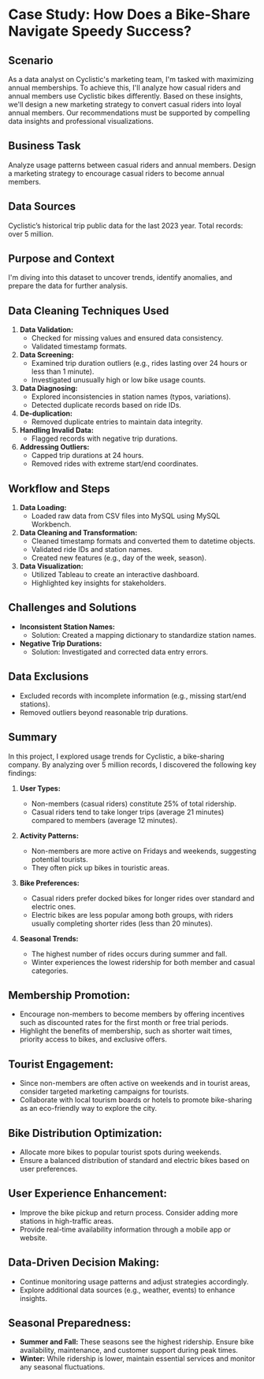 # Case Study: How Does a Bike-Share Navigate Speedy Success?

## Scenario
As a data analyst on Cyclistic's marketing team, I'm tasked with maximizing annual memberships. To achieve this, I'll analyze how casual riders and annual members use Cyclistic bikes differently. Based on these insights, we'll design a new marketing strategy to convert casual riders into loyal annual members. Our recommendations must be supported by compelling data insights and professional visualizations.

## Business Task
Analyze usage patterns between casual riders and annual members.
Design a marketing strategy to encourage casual riders to become annual members.

## Data Sources
Cyclistic’s historical trip public data for the last 2023 year. Total records: over 5 million.

## Purpose and Context
I'm diving into this dataset to uncover trends, identify anomalies, and prepare the data for further analysis.

## Data Cleaning Techniques Used
1. **Data Validation:**
   - Checked for missing values and ensured data consistency.
   - Validated timestamp formats.
2. **Data Screening:**
   - Examined trip duration outliers (e.g., rides lasting over 24 hours or less than 1 minute).
   - Investigated unusually high or low bike usage counts.
3. **Data Diagnosing:**
   - Explored inconsistencies in station names (typos, variations).
   - Detected duplicate records based on ride IDs.
4. **De-duplication:**
   - Removed duplicate entries to maintain data integrity.
5. **Handling Invalid Data:**
   - Flagged records with negative trip durations.
6. **Addressing Outliers:**
   - Capped trip durations at 24 hours.
   - Removed rides with extreme start/end coordinates.

## Workflow and Steps
1. **Data Loading:**
   - Loaded raw data from CSV files into MySQL using MySQL Workbench.
2. **Data Cleaning and Transformation:**
   - Cleaned timestamp formats and converted them to datetime objects.
   - Validated ride IDs and station names.
   - Created new features (e.g., day of the week, season).
3. **Data Visualization:**
   - Utilized Tableau to create an interactive dashboard.
   - Highlighted key insights for stakeholders.

## Challenges and Solutions
- **Inconsistent Station Names:**
  - Solution: Created a mapping dictionary to standardize station names.
- **Negative Trip Durations:**
  - Solution: Investigated and corrected data entry errors.

## Data Exclusions
- Excluded records with incomplete information (e.g., missing start/end stations).
- Removed outliers beyond reasonable trip durations.

## Summary
In this project, I explored usage trends for Cyclistic, a bike-sharing company. By analyzing over 5 million records, I discovered the following key findings:

1. **User Types:**
   - Non-members (casual riders) constitute 25% of total ridership.
   - Casual riders tend to take longer trips (average 21 minutes) compared to members (average 12 minutes).

2. **Activity Patterns:**
   - Non-members are more active on Fridays and weekends, suggesting potential tourists.
   - They often pick up bikes in touristic areas.

3. **Bike Preferences:**
   - Casual riders prefer docked bikes for longer rides over standard and electric ones.
   - Electric bikes are less popular among both groups, with riders usually completing shorter rides (less than 20 minutes).

4. **Seasonal Trends:**
   - The highest number of rides occurs during summer and fall.
   - Winter experiences the lowest ridership for both member and casual categories.

## Membership Promotion:
- Encourage non-members to become members by offering incentives such as discounted rates for the first month or free trial periods.
- Highlight the benefits of membership, such as shorter wait times, priority access to bikes, and exclusive offers.

## Tourist Engagement:
- Since non-members are often active on weekends and in tourist areas, consider targeted marketing campaigns for tourists.
- Collaborate with local tourism boards or hotels to promote bike-sharing as an eco-friendly way to explore the city.

## Bike Distribution Optimization:
- Allocate more bikes to popular tourist spots during weekends.
- Ensure a balanced distribution of standard and electric bikes based on user preferences.

## User Experience Enhancement:
- Improve the bike pickup and return process. Consider adding more stations in high-traffic areas.
- Provide real-time availability information through a mobile app or website.

## Data-Driven Decision Making:
- Continue monitoring usage patterns and adjust strategies accordingly.
- Explore additional data sources (e.g., weather, events) to enhance insights.

## Seasonal Preparedness:
- **Summer and Fall:** These seasons see the highest ridership. Ensure bike availability, maintenance, and customer support during peak times.
- **Winter:** While ridership is lower, maintain essential services and monitor any seasonal fluctuations.

